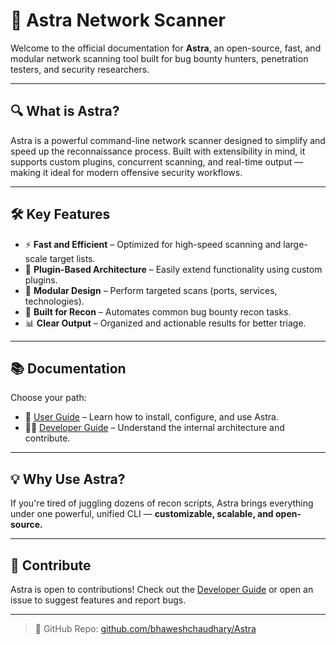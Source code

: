 # 🚀 Astra Network Scanner

Welcome to the official documentation for **Astra**, an open-source, fast, and modular network scanning tool built for bug bounty hunters, penetration testers, and security researchers.

---

## 🔍 What is Astra?

Astra is a powerful command-line network scanner designed to simplify and speed up the reconnaissance process. Built with extensibility in mind, it supports custom plugins, concurrent scanning, and real-time output — making it ideal for modern offensive security workflows.

---

## 🛠️ Key Features

- ⚡ **Fast and Efficient** – Optimized for high-speed scanning and large-scale target lists.
- 🔌 **Plugin-Based Architecture** – Easily extend functionality using custom plugins.
- 📁 **Modular Design** – Perform targeted scans (ports, services, technologies).
- 📡 **Built for Recon** – Automates common bug bounty recon tasks.
- 📊 **Clear Output** – Organized and actionable results for better triage.

---

## 📚 Documentation

Choose your path:

- 👤 [User Guide](USERGUIDE.markdown) – Learn how to install, configure, and use Astra.
- 👨‍💻 [Developer Guide](DEVELOPER.markdown) – Understand the internal architecture and contribute.

---

## 💡 Why Use Astra?

If you're tired of juggling dozens of recon scripts, Astra brings everything under one powerful, unified CLI — **customizable, scalable, and open-source.**

---

## 🙌 Contribute

Astra is open to contributions! Check out the [Developer Guide](DEVELOPER.markdown) or open an issue to suggest features and report bugs.

---

> 🔗 GitHub Repo: [github.com/bhaweshchaudhary/Astra](https://github.com/bhaweshchaudhary/Astra)
